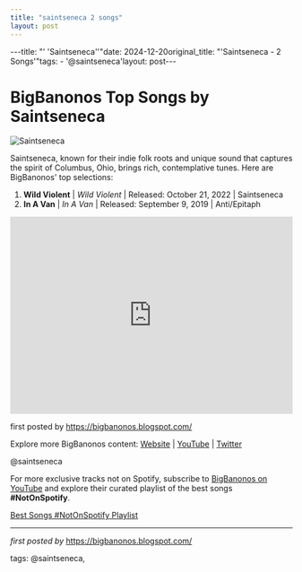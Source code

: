 ```yaml
---
title: "saintseneca 2 songs"
layout: post
---
```

---title: "' 'Saintseneca''"date: 2024-12-20original_title: "'Saintseneca - 2 Songs'"tags:  - '@saintseneca'layout: post---<h1>BigBanonos Top Songs by Saintseneca</h1><img src="https://i.ytimg.com/vi/X8hnp9M4JCo/hq720.jpg?sqp=-oaymwEhCK4FEIIDSFryq4qpAxMIARUAAAAAGAElAADIQj0AgKJD&rs=AOn4CLCsTK-wrL8VbNyGaaRumBu1uvPurg" alt="Saintseneca"> <p>Saintseneca, known for their indie folk roots and unique sound that captures the spirit of Columbus, Ohio, brings rich, contemplative tunes. Here are BigBanonos' top selections:</p> <ol> <li><strong>Wild Violent</strong> | <em>Wild Violent</em> | Released: October 21, 2022 | Saintseneca</li> <li><strong>In A Van</strong> | <em>In A Van</em> | Released: September 9, 2019 | Anti/Epitaph</li></ol> <div> <iframe src="https://open.spotify.com/embed/playlist/1KkSkuDwr7sAAp5FRr7rZJ?utm_source=generator" width="100%" height="352" frameborder="0" allow="autoplay; clipboard-write; encrypted-media; fullscreen; picture-in-picture" loading="lazy"></iframe></div> <p>first posted by <a href="https://bigbanonos.blogspot.com/">https://bigbanonos.blogspot.com/</a></p> <div> <p>Explore more BigBanonos content: <a href="https://bigbanonos.blogspot.com/">Website</a> | <a href="https://www.youtube.com/@BigBanonos">YouTube</a> | <a href="https://x.com/bigbanonos">Twitter</a></p></div> <!-- Tags --><p>@saintseneca</p><!--Subscribe and Playlist Links--><div>    <p>For more exclusive tracks not on Spotify, subscribe to <a href="https://www.youtube.com/@BigBanonos" target="_blank">BigBanonos on YouTube</a> and explore their curated playlist of the best songs <strong>#NotOnSpotify</strong>.</p>    <p><a href="https://www.youtube.com/playlist?list=PLtuNtuTatqI0kFahUCbtbfenC_ET5O_tr" target="_blank">Best Songs #NotOnSpotify Playlist<br /></a></p></div><hr /><p><em>first posted by</em> <a href="https://bigbanonos.blogspot.com/" rel="noopener" target="_new">https://bigbanonos.blogspot.com/</a></p><p>tags: @saintseneca,</p>